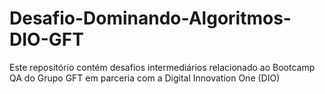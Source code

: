 # Desafio-Dominando-Algoritmos-DIO-GFT
Este repositório contém desafios intermediários relacionado ao Bootcamp QA do Grupo GFT em parceria com a Digital Innovation One (DIO)
